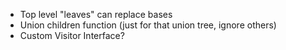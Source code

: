 - Top level "leaves" can replace bases
- Union children function (just for that union tree, ignore others)
- Custom Visitor Interface?
